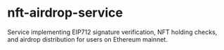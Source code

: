 # nft-airdrop-service
Service implementing EIP712 signature verification, NFT holding checks, and airdrop distribution for users on Ethereum mainnet.
